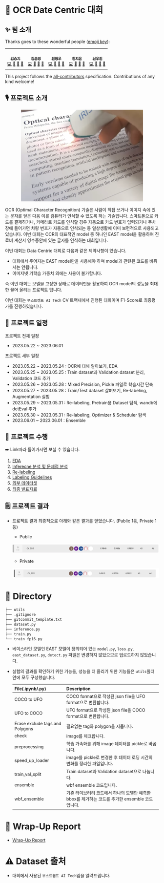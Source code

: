 # 🔡 OCR Date Centric 대회

## ✨ 팀 소개

Thanks goes to these wonderful people ([emoji key](https://allcontributors.org/docs/en/emoji-key)):

<table>
<tr>
<td align="center"><a href="https://github.com/seungki1011"><img src="https://avatars.githubusercontent.com/u/120040458?v=4?s=100" width="100px;" alt=""/><br /><sub><b>김승기</b></sub><br />
<a href="https://github.com/boostcampaitech5/level2_cv_datacentric-cv-03/commits?author=seungki1011" title="Code">💻</a>
<a href="https://github.com/boostcampaitech5/level2_cv_datacentric-cv-03/tree/master/utils" title="Tool">🔧</a>
<a href="https://github.com/boostcampaitech5/level2_cv_datacentric-cv-03/issues" title="Bug">🐛</a>
<a href="https://github.com/boostcampaitech5/level2_cv_datacentric-cv-03/pulls?q=is%3Apr+is%3Aclosed" title="Review">👀</a>
</td>
<td align="center"><a href="https://github.com/jjjuuuun"><img src="https://avatars.githubusercontent.com/u/86290308?v=4?s=100" width="100px;" alt=""/><br /><sub><b>김준영</b></sub></a><br />
<a href="https://github.com/boostcampaitech5/level2_cv_datacentric-cv-03/commits?author=jjjuuuun" title="Code">💻</a>
<a href="https://github.com/boostcampaitech5/level2_cv_datacentric-cv-03/issues" title="Bug">🐛</a>
<a href="https://github.com/boostcampaitech5/level2_cv_datacentric-cv-03" title="Data">🔣</a>
<a href="https://github.com/boostcampaitech5/level2_cv_datacentric-cv-03" title="projectManagement">📆</a>
</td>
<td align="center"><a href="https://github.com/helpmeIamnewbie"><img src="https://avatars.githubusercontent.com/u/102274521?v=4?s=100" width="100px;" alt=""/><br /><sub><b>전형우</b></sub></a><br />
<a href="https://github.com/boostcampaitech5/level2_cv_datacentric-cv-03/commits?author=helpmeIamnewbie" title="Code">💻</a>
<a href="https://github.com/boostcampaitech5/level2_cv_datacentric-cv-03" title="Data">🔣</a>
<a href="https://github.com/boostcampaitech5/level2_cv_datacentric-cv-03/pulls?q=is%3Apr+is%3Aclosed" title="Research">🔬</a>
<a href="https://github.com/boostcampaitech5/level2_cv_datacentric-cv-03/tree/master/utils" title="Tool">🔧</a>
</td>
<td align="center"><a href="https://github.com/CheonJiEun"><img src="https://avatars.githubusercontent.com/u/53997172?v=4?s=100" width="100px;" alt=""/><br /><sub><b>천지은</b></sub></a><br />
<a href="https://github.com/boostcampaitech5/level2_cv_datacentric-cv-03/commits?author=CheonJiEun" title="Code">💻</a>
<a href="https://github.com/boostcampaitech5/level2_cv_datacentric-cv-03" title="Data">🔣</a>
<a href="https://github.com/boostcampaitech5/level2_cv_datacentric-cv-03" title="Ideas">🤔</a>
<a href="https://github.com/boostcampaitech5/level2_objectdetection-cv-03/pulls?q=" title="Research">🔬</a>
</td>
<td align="center"><a href="https://github.com/Eyecaramba"><img src="https://avatars.githubusercontent.com/u/86091292?v=4?s=100" width="100px;" alt=""/><br /><sub><b>신우진</b></sub></a><br />
<a href="https://github.com/boostcampaitech5/level2_cv_datacentric-cv-03/commits?author=Eyecaramba" title="Code">💻</a>
<a href="https://github.com/boostcampaitech5/level2_cv_datacentric-cv-03" title="Data">🔣</a>
<a href="https://github.com/boostcampaitech5/level2_cv_datacentric-cv-03/issues" title="Bug">🐛</a>
<a href="https://github.com/boostcampaitech5/level2_cv_datacentric-cv-03/pulls?q=is%3Apr+is%3Aclosed" title="Review">👀</a>
</td>
</tr>
</table>

This project follows the [all-contributors](https://github.com/all-contributors/all-contributors) specification. Contributions of any kind welcome!

## 🎙️ 프로젝트 소개

<p align="center">
<img src="etc/img1.png" width="400" height="300">
</p>

OCR (Optimal Character Recognition) 기술은 사람이 직접 쓰거나 이미지 속에 있는 문자를 얻은 다음 이를 컴퓨터가 인식할 수 있도록 하는 기술입니다. 스마트폰으로 카드를 결제하거나, 카메라로 카드를 인식할 경우 자동으로 카드 번호가 입력되거나 주차장에 들어가면 차량 번호가 자동으로 인식되는 등 일상생활에 이미 보편적으로 사용되고 있습니다. 이번 대회는 OCR의 대표적인 model 중 하나인 EAST model을 활용하여 진료비 계산서 영수증안에 있는 글자를 인식하는 대회입니다. 

이번 대회는  Data Centric 대회로 다음과 같은 제약사항이 있습니다. 

- 대회에서 주어지는 EAST model만을 사용해야 하며 model과 관련된 코드를 바꿔서는 안됩니다.
- 이미지넷 기학습 가중치 외에는 사용이 불가합니다.

즉 이번 대회는 모델을 고정한 상태로 데이터만을 활용하여 OCR model의 성능을 최대한 끌어 올리는 프로젝트 입니다. 

이번 대회는 `부스트캠프 AI Tech` CV 트랙내에서 진행된 대회이며 F1-Score로 최종평가를 진행하였습니다. 

## 📆 프로젝트 일정

프로젝트 전체 일정

- 2023.05.22 ~ 2023.06.01

프로젝트 세부 일정

- 2023.05.22 ~ 2023.05.24 : OCR에 대해 알아보기, EDA
- 2023.05.25 ~ 2023.05.25 : Train dataset과 Validation dataset 분리, Validation 코드 추가
- 2023.05.26 ~ 2023.05.28 : Mixed Precision, Pickle 파일로 학습시간 단축
- 2023.05.27 ~ 2023.05.28 : Train/Test dataset 살펴보기, Re-labeling, Augmentation 실험
- 2023.05.29 ~ 2023.05.31 : Re-labeling, Pretrain용 Dataset 탐색, wandb에 detEval 추가
- 2023.05.30 ~ 2023.05.31 : Re-labeling, Optimizer & Scheduler 탐색
- 2023.06.01 ~ 2023.06.01 : Ensemble

## 🥼 프로젝트 수행

➡️ Link따라 들어가시면 보실 수 있습니다.

1. [EDA](https://www.notion.so/EDA-076e97e382a2442aa041048f1ee0950c?pvs=21) 
2. [Inferecne 분석 및 문제점 분석](https://www.notion.so/INFERENCE-e7827bc54b874372bc203a051e069ce5?pvs=21) 
3. [Re-labeling](https://www.notion.so/Re-labeling-0f20a80e90fd423f836c7a213f653721?pvs=21)
4. [Labeling Guidelines](https://www.notion.so/eb0db0b4d555417aafb7e116379b4447?pvs=21)
5. [외부 데이터셋](https://www.notion.so/0d51b19cba3f47de81e0991caef79dd5?pvs=21) 
6. [최종 발표자료](etc/presentation.pdf) 

## 🗒️ 프로젝트 결과

- 프로젝트 결과 최종적으로 아래와 같은 결과를 얻었습니다. (Public 1등, Private 1등)
    - Public
    
    ![Untitled](etc/img2.png)
    
    - Private
    
    ![Untitled](etc/img3.png)
    

# 🔄️ Directory

```
├── utils
├── .gitignore
├── gitcommit_template.txt
├── dataset.py
├── inference.py
├── train.py
└── train_fp16.py
```
- 베이스라인 모델인 EAST 모델이 정의되어 있는 `model.py`, `loss.py`, `east_dataset.py`, `detect.py` 파일은 변경하지 않았으므로 업로드하지 않았습니다.
- 실험의 결과를 확인하기 위한 기능들, 성능을 더 올리기 위한 기능들은 `utils`폴더 안에 모두 구성했습니다.
    
    
    | File(.ipynb/.py) | Description |
    | --- | --- |
    | COCO to UFO | COCO format으로 작성된 json file을 UFO format으로 변환합니다. |
    | UFO to COCO | UFO format으로 작성된 json file을 COCO format으로 변환합니다.  |
    | Erase exclude tags and Polygons  | 필요없는 tag와 polygon을 지웁니다.  |
    | check | image를 체크합니다.  |
    | preprocessing | 학습 가속화를 위해 image 데이터를 pickle로 바꿉니다.  |
    | speed_up_loader | image를 pickle로 변경한 후 데이터 로딩 시간의 변화를 정리한 파일입니다.  |
    | train_val_split | Train dataset과 Validation dataset으로 나눕니다.  |
    | ensemble | wbf ensemble 코드입니다.  |
    | wbf_ensemble | 기존 라이브러리 코드에서 하나의 모델만 예측한 bbox를 제거하는 코드를 추가한 ensemble 코드입니다.  |

# 🤔 Wrap-Up Report

- [Wrap-Up Report](etc/wrap_up_report.pdf)

# ⚠️ Dataset 출처

- 대회에서 사용된  `부스트캠프 AI Tech`임을 알려드립니다.
